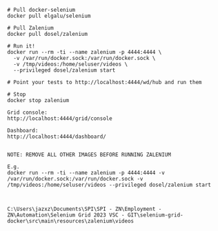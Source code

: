     # Pull docker-selenium
    docker pull elgalu/selenium
    
    # Pull Zalenium
    docker pull dosel/zalenium
    
    # Run it!
    docker run --rm -ti --name zalenium -p 4444:4444 \
      -v /var/run/docker.sock:/var/run/docker.sock \
      -v /tmp/videos:/home/seluser/videos \
      --privileged dosel/zalenium start
      
    # Point your tests to http://localhost:4444/wd/hub and run them

    # Stop
    docker stop zalenium

    Grid console:
    http://localhost:4444/grid/console

    Dashboard:
    http://localhost:4444/dashboard/


    NOTE: REMOVE ALL OTHER IMAGES BEFORE RUNNING ZALENIUM 

    E.g.
    docker run --rm -ti --name zalenium -p 4444:4444 -v /var/run/docker.sock:/var/run/docker.sock -v /tmp/videos:/home/seluser/videos --privileged dosel/zalenium start



    C:\Users\jazxz\Documents\SPI\SPI - ZN\Employment - ZN\Automation\Selenium Grid 2023 VSC - GIT\selenium-grid-docker\src\main\resources\zalenium\videos